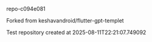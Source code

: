 repo-c094e081

Forked from keshavandroid/flutter-gpt-templet

Test repository created at 2025-08-11T22:21:07.749092